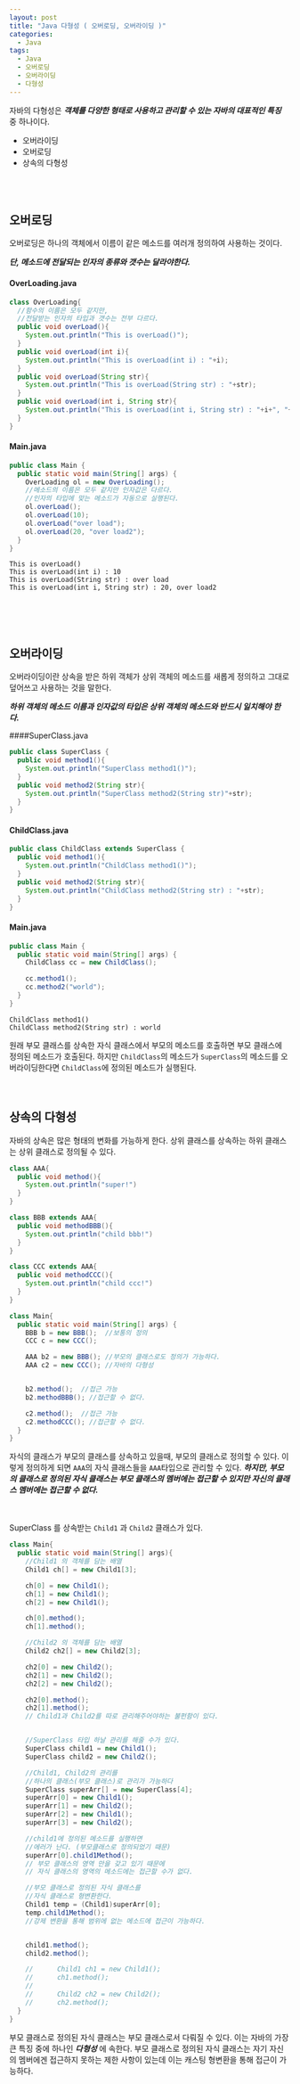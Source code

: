 ```yaml
---
layout: post
title: "Java 다형성 ( 오버로딩, 오버라이딩 )"
categories:
  - Java
tags:
  - Java
  - 오버로딩
  - 오버라이딩
  - 다형성
---
```



자바의 다형성은 ***객체를 다양한 형태로 사용하고 관리할 수 있는 자바의 대표적인 특징*** 중 하나이다.

+ 오버라이딩
+ 오버로딩
+ 상속의 다형성


<br><br>


## 오버로딩

오버로딩은 하나의 객체에서 이름이 같은 메소드를 여러개 정의하여 사용하는 것이다.

***단, 메소드에 전달되는 인자의 종류와 갯수는 달라야한다.***

#### OverLoading.java

```java
class OverLoading{
  //함수의 이름은 모두 같지만,
  //전달받는 인자의 타입과 갯수는 전부 다르다.
  public void overLoad(){
    System.out.println("This is overLoad()");
  }
  public void overLoad(int i){
    System.out.println("This is overLoad(int i) : "+i);
  }
  public void overLoad(String str){
    System.out.println("This is overLoad(String str) : "+str);
  }
  public void overLoad(int i, String str){
    System.out.println("This is overLoad(int i, String str) : "+i+", "+str);
  }
}
```

#### Main.java

```java
public class Main {
  public static void main(String[] args) {
    OverLoading ol = new OverLoading();
    //메소드의 이름은 모두 같지만 인자값은 다르다.
    //인자의 타입에 맞는 메소드가 자동으로 실행된다.
    ol.overLoad();
    ol.overLoad(10);
    ol.overLoad("over load");
    ol.overLoad(20, "over load2");
  }
}
```

```
This is overLoad()
This is overLoad(int i) : 10
This is overLoad(String str) : over load
This is overLoad(int i, String str) : 20, over load2
```



<br><br><br>

## 오버라이딩

오버라이딩이란 상속을 받은 하위 객체가 상위 객체의 메소드를 새롭게 정의하고 그대로 덮어쓰고 사용하는 것을 말한다.

***하위 객체의 메소드 이름과 인자값의 타입은 상위 객체의 메소드와 반드시 일치해야 한다.***

####SuperClass.java

```java
public class SuperClass {
  public void method1(){
    System.out.println("SuperClass method1()");
  }
  public void method2(String str){
    System.out.println("SuperClass method2(String str)"+str);
  }
}
```

#### ChildClass.java

```java
public class ChildClass extends SuperClass {
  public void method1(){
    System.out.println("ChildClass method1()");
  }
  public void method2(String str){
    System.out.println("ChildClass method2(String str) : "+str);
  }
}

```
#### Main.java

```java
public class Main {
  public static void main(String[] args) {
    ChildClass cc = new ChildClass();

    cc.method1();
    cc.method2("world");
  }
}
```

```
ChildClass method1()
ChildClass method2(String str) : world
```

원래 부모 클래스를 상속한 자식 클래스에서 부모의 메소드를 호출하면 부모 클래스에 정의된 메소드가 호출된다.
하지만 ```ChildClass```의 메소드가 ```SuperClass```의 메소드를 오버라이딩한다면 ```ChildClass```에 정의된 메소드가 실행된다.
<br>
<br>
<br>




## 상속의 다형성
자바의 상속은 많은 형태의 변화를 가능하게 한다.
상위 클래스를 상속하는 하위 클래스는 상위 클래스로 정의될 수 있다.
```java
class AAA{  
  public void method(){
    System.out.println("super!")
  }
}
```




```java
class BBB extends AAA{  
  public void methodBBB(){
    System.out.println("child bbb!")
  }
}
```




```java
class CCC extends AAA{  
  public void methodCCC(){
    System.out.println("child ccc!")
  }
}
```



```java
class Main{  
  public static void main(String[] args) {
    BBB b = new BBB();  //보통의 정의
    CCC c = new CCC();

    AAA b2 = new BBB(); //부모의 클래스로도 정의가 가능하다.
    AAA c2 = new CCC(); //자바의 다형성


    b2.method();  //접근 가능
    b2.methodBBB(); //접근할 수 없다.

    c2.method();  //접근 가능
    c2.methodCCC(); //접근할 수 없다.
  }
}
```
자식의 클래스가 부모의 클래스를 상속하고 있을때, 부모의 클래스로 정의할 수 있다.
이렇게 정의하게 되면 ```AAA```의 자식 클래스들을 ```AAA```타입으로 관리할 수 있다.
***하지만, 부모의 클래스로 정의된 자식 클래스는 부모 클래스의 멤버에는 접근할 수 있지만 자신의 클래스 멤버에는 접근할 수 없다.***
<br>
<br>
<br>

SuperClass 를 상속받는 ```Child1``` 과 ```Child2``` 클래스가 있다.


```java
class Main{
  public static void main(String[] args){
    //Child1 의 객체를 담는 배열
    Child1 ch[] = new Child1[3];

    ch[0] = new Child1();
    ch[1] = new Child1();
    ch[2] = new Child1();

    ch[0].method();
    ch[1].method();

    //Child2 의 객체를 담는 배열
    Child2 ch2[] = new Child2[3];

    ch2[0] = new Child2();
    ch2[1] = new Child2();
    ch2[2] = new Child2();

    ch2[0].method();
    ch2[1].method();
    // Child1과 Child2를 따로 관리해주어야하는 불펀함이 있다.


    //SuperClass 타입 하날 관리를 해줄 수가 있다.
    SuperClass child1 = new Child1();
    SuperClass child2 = new Child2();

    //Child1, Child2의 관리를
    //하나의 클래스(부모 클래스)로 관리가 가능하다
    SuperClass superArr[] = new SuperClass[4];
    superArr[0] = new Child1();
    superArr[1] = new Child2();
    superArr[2] = new Child1();
    superArr[3] = new Child2();

    //child1에 정의된 메소드를 실행하면
    //에러가 난다. (부모클래스로 정의되었기 때문)
    superArr[0].child1Method();
    // 부모 클래스의 영역 만을 갖고 있기 때문에
    // 자식 클래스의 영역의 메소드에는 접근할 수가 없다.

    //부모 클래스로 정의된 자식 클래스를
    //자식 클래스로 형변환한다.
    Child1 temp = (Child1)superArr[0];
    temp.child1Method();
    //강제 변환을 통해 범위에 없는 메소드에 접근이 가능하다.


    child1.method();
    child2.method();

    //      Child1 ch1 = new Child1();
    //      ch1.method();
    //      
    //      Child2 ch2 = new Child2();
    //      ch2.method();
  }
}
```
부모 클래스로 정의된 자식 클래스는 부모 클래스로서 다뤄질 수 있다. 이는 자바의 가장 큰 특징 중에 하나인 ***다형성*** 에 속한다.
부모 클래스로 정의된 자식 클래스는 자기 자신의 멤버에겐 접근하지 못하는 제한 사항이 있는데 이는 캐스팅 형변환을 통해 접근이 가능하다.
